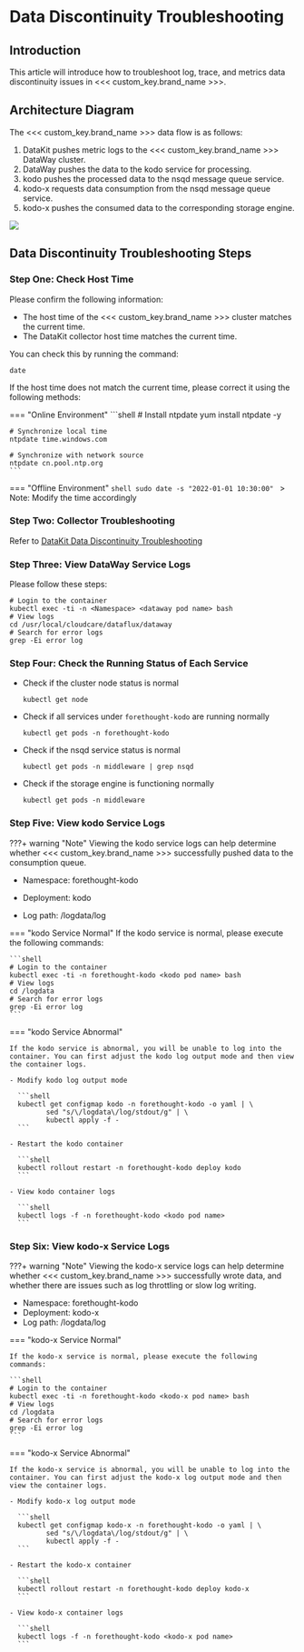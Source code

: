 # Data Discontinuity Troubleshooting

## Introduction

This article will introduce how to troubleshoot log, trace, and metrics data discontinuity issues in <<< custom_key.brand_name >>>.

## Architecture Diagram

The <<< custom_key.brand_name >>> data flow is as follows:

1. DataKit pushes metric logs to the <<< custom_key.brand_name >>> DataWay cluster.
2. DataWay pushes the data to the kodo service for processing.
3. kodo pushes the processed data to the nsqd message queue service.
4. kodo-x requests data consumption from the nsqd message queue service.
5. kodo-x pushes the consumed data to the corresponding storage engine.

![](img/faq-log-1.png)

## Data Discontinuity Troubleshooting Steps

### Step One: Check Host Time

Please confirm the following information:

- The host time of the <<< custom_key.brand_name >>> cluster matches the current time.
- The DataKit collector host time matches the current time.

You can check this by running the command:
```shell
date
```

If the host time does not match the current time, please correct it using the following methods:

=== "Online Environment"
    ```shell
    # Install ntpdate
    yum install ntpdate -y

    # Synchronize local time
    ntpdate time.windows.com

    # Synchronize with network source
    ntpdate cn.pool.ntp.org
    ```

=== "Offline Environment"
    ```shell
    sudo date -s "2022-01-01 10:30:00"
    ```
    > Note: Modify the time accordingly

### Step Two: Collector Troubleshooting

Refer to [DataKit Data Discontinuity Troubleshooting](../datakit/why-no-data.md)

### Step Three: View DataWay Service Logs

Please follow these steps:

```shell
# Login to the container
kubectl exec -ti -n <Namespace> <dataway pod name> bash
# View logs
cd /usr/local/cloudcare/dataflux/dataway
# Search for error logs
grep -Ei error log
```


### Step Four: Check the Running Status of Each Service

- Check if the cluster node status is normal

  ```shell
  kubectl get node
  ```

- Check if all services under `forethought-kodo` are running normally

  ```shell
  kubectl get pods -n forethought-kodo
  ```

- Check if the nsqd service status is normal

  ```shell
  kubectl get pods -n middleware | grep nsqd
  ```

- Check if the storage engine is functioning normally

  ```shell
  kubectl get pods -n middleware
  ```


### Step Five: View kodo Service Logs

???+ warning "Note"
     Viewing the kodo service logs can help determine whether <<< custom_key.brand_name >>> successfully pushed data to the consumption queue.

- Namespace: forethought-kodo

- Deployment: kodo

- Log path: /logdata/log

  

=== "kodo Service Normal"
    If the kodo service is normal, please execute the following commands:

    ```shell
    # Login to the container
    kubectl exec -ti -n forethought-kodo <kodo pod name> bash
    # View logs
    cd /logdata
    # Search for error logs
    grep -Ei error log
    ```

=== "kodo Service Abnormal"

    If the kodo service is abnormal, you will be unable to log into the container. You can first adjust the kodo log output mode and then view the container logs.

    - Modify kodo log output mode

      ```shell
      kubectl get configmap kodo -n forethought-kodo -o yaml | \
             sed "s/\/logdata\/log/stdout/g" | \
             kubectl apply -f -
      ```

    - Restart the kodo container

      ```shell
      kubectl rollout restart -n forethought-kodo deploy kodo 
      ```

    - View kodo container logs

      ```shell
      kubectl logs -f -n forethought-kodo <kodo pod name>
      ```

### Step Six: View kodo-x Service Logs

???+ warning "Note"
     Viewing the kodo-x service logs can help determine whether <<< custom_key.brand_name >>> successfully wrote data, and whether there are issues such as log throttling or slow log writing.

- Namespace: forethought-kodo
- Deployment: kodo-x
- Log path: /logdata/log

=== "kodo-x Service Normal"
   
    If the kodo-x service is normal, please execute the following commands:

    ```shell
    # Login to the container
    kubectl exec -ti -n forethought-kodo <kodo-x pod name> bash
    # View logs
    cd /logdata
    # Search for error logs
    grep -Ei error log
    ```

=== "kodo-x Service Abnormal"

    If the kodo-x service is abnormal, you will be unable to log into the container. You can first adjust the kodo-x log output mode and then view the container logs.

    - Modify kodo-x log output mode

      ```shell
      kubectl get configmap kodo-x -n forethought-kodo -o yaml | \
             sed "s/\/logdata\/log/stdout/g" | \
             kubectl apply -f -
      ```

    - Restart the kodo-x container

      ```shell
      kubectl rollout restart -n forethought-kodo deploy kodo-x
      ```

    - View kodo-x container logs

      ```shell
      kubectl logs -f -n forethought-kodo <kodo-x pod name>
      ```